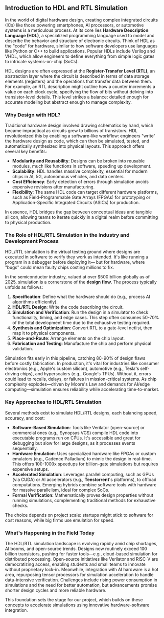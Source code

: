 ## Introduction to HDL and RTL Simulation

In the world of digital hardware design, creating complex integrated circuits (ICs) like those powering smartphones, AI processors, or automotive systems is a meticulous process. At its core lies **Hardware Description Language (HDL)**, a specialized programming language used to model and describe the behavior and structure of electronic circuits. Think of HDL as the "code" for hardware, similar to how software developers use languages like Python or C++ to build applications. Popular HDLs include Verilog and VHDL, which allow engineers to define everything from simple logic gates to intricate systems-on-chip (SoCs).

HDL designs are often expressed at the **Register-Transfer Level (RTL)**, an abstraction layer where the circuit is described in terms of data storage elements (registers) and the operations that transfer data between them. For example, an RTL description might outline how a counter increments a value on each clock cycle, specifying the flow of bits without delving into transistor-level details. This level strikes a balance: detailed enough for accurate modeling but abstract enough to manage complexity.

### Why Design with HDL?
Traditional hardware design involved drawing schematics by hand, which became impractical as circuits grew to billions of transistors. HDL revolutionized this by enabling a software-like workflow: engineers "write" the hardware design as code, which can then be simulated, tested, and automatically synthesized into physical layouts. This approach offers several key benefits:
- **Modularity and Reusability**: Designs can be broken into reusable modules, much like functions in software, speeding up development.
- **Scalability**: HDL handles massive complexity, essential for modern chips in AI, 5G, autonomous vehicles, and data centers.
- **Cost Efficiency**: Early detection of errors through simulation avoids expensive revisions after manufacturing.
- **Flexibility**: The same HDL code can target different hardware platforms, such as Field-Programmable Gate Arrays (FPGAs) for prototyping or Application-Specific Integrated Circuits (ASICs) for production.

In essence, HDL bridges the gap between conceptual ideas and tangible silicon, allowing teams to iterate quickly in a digital realm before committing to physical production.

### The Role of HDL/RTL Simulation in the Industry and Development Process
HDL/RTL simulation is the virtual testing ground where designs are executed in software to verify they work as intended. It's like running a program in a debugger before deploying it— but for hardware, where "bugs" could mean faulty chips costing millions to fix.

In the semiconductor industry, valued at over $500 billion globally as of 2025, simulation is a cornerstone of the **design flow**. The process typically unfolds as follows:
1. **Specification**: Define what the hardware should do (e.g., process AI algorithms efficiently).
2. **HDL/RTL Design**: Write the code describing the circuit.
3. **Simulation and Verification**: Run the design in a simulator to check functionality, timing, and edge cases. This step often consumes 50-70% of the total development time due to the exhaustive testing required.
4. **Synthesis and Optimization**: Convert RTL to a gate-level netlist, then map it to physical components.
5. **Place-and-Route**: Arrange elements on the chip layout.
6. **Fabrication and Testing**: Manufacture the chip and perform physical validation.

Simulation fits early in this pipeline, catching 80-90% of design flaws before costly fabrication. In production, it's vital for industries like consumer electronics (e.g., Apple's custom silicon), automotive (e.g., Tesla's self-driving chips), and hyperscalers (e.g., Google's TPUs). Without it, errors could lead to recalls, delays, or failures in mission-critical systems. As chip complexity explodes—driven by Moore's Law and demands for AI/edge computing—simulation ensures reliability while accelerating time-to-market.

### Key Approaches to HDL/RTL Simulation
Several methods exist to simulate HDL/RTL designs, each balancing speed, accuracy, and cost:
- **Software-Based Simulation**: Tools like Verilator (open-source) or commercial ones (e.g., Synopsys VCS) compile HDL code into executable programs run on CPUs. It's accessible and great for debugging but slow for large designs, as it processes events sequentially.
- **Hardware Emulation**: Uses specialized hardware like FPGAs or custom emulators (e.g., Cadence Palladium) to mimic the design in real-time. This offers 100-1000x speedups for billion-gate simulations but requires expensive setups.
- **Accelerated Simulation**: Leverages parallel computing, such as GPUs (via CUDA) or AI accelerators (e.g., **Tenstorrent**'s platforms), to offload computations. Emerging hybrids combine software tools with hardware for massive parallelism, ideal for complex SoCs.
- **Formal Verification**: Mathematically proves design properties without running simulations, complementing traditional methods for exhaustive checks.

The choice depends on project scale: startups might stick to software for cost reasons, while big firms use emulation for speed.

### What's Happening in the Field Today
The HDL/RTL simulation landscape is evolving rapidly amid chip shortages, AI booms, and open-source trends. Designs now routinely exceed 100 billion transistors, pushing for faster tools—e.g., cloud-based simulation for distributed processing. Open-source initiatives like Verilator and RISC-V are democratizing access, enabling students and small teams to innovate without proprietary lock-in. Meanwhile, integration with AI hardware is a hot area, repurposing tensor processors for simulation acceleration to handle data-intensive verification. Challenges include rising power consumption in simulations and the need for better automation, but advancements promise shorter design cycles and more reliable hardware.

This foundation sets the stage for our project, which builds on these concepts to accelerate simulations using innovative hardware-software integration.


